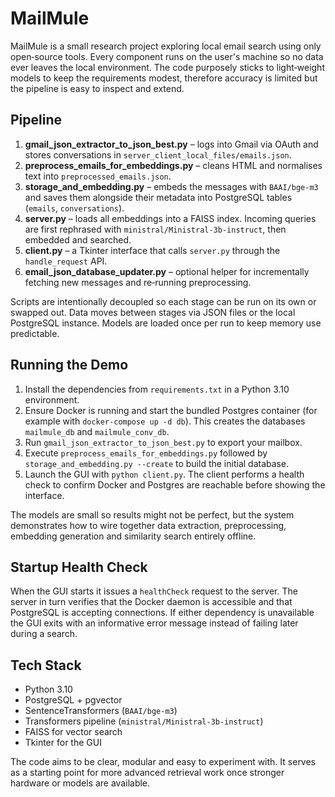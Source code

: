 # MailMule

MailMule is a small research project exploring local email search using only open‑source tools. Every component runs on the user's machine so no data ever leaves the local environment. The code purposely sticks to light‑weight models to keep the requirements modest, therefore accuracy is limited but the pipeline is easy to inspect and extend.

## Pipeline
1. **gmail_json_extractor_to_json_best.py** – logs into Gmail via OAuth and stores conversations in `server_client_local_files/emails.json`.
2. **preprocess_emails_for_embeddings.py** – cleans HTML and normalises text into `preprocessed_emails.json`.
3. **storage_and_embedding.py** – embeds the messages with `BAAI/bge-m3` and saves them alongside their metadata into PostgreSQL tables (`emails`, `conversations`).
4. **server.py** – loads all embeddings into a FAISS index. Incoming queries are first rephrased with `ministral/Ministral-3b-instruct`, then embedded and searched.
5. **client.py** – a Tkinter interface that calls `server.py` through the `handle_request` API.
6. **email_json_database_updater.py** – optional helper for incrementally fetching new messages and re‑running preprocessing.

Scripts are intentionally decoupled so each stage can be run on its own or swapped out. Data moves between stages via JSON files or the local PostgreSQL instance. Models are loaded once per run to keep memory use predictable.

## Running the Demo
1. Install the dependencies from `requirements.txt` in a Python 3.10 environment.
2. Ensure Docker is running and start the bundled Postgres container (for example with `docker-compose up -d db`). This creates the databases `mailmule_db` and `mailmule_conv_db`.
3. Run `gmail_json_extractor_to_json_best.py` to export your mailbox.
4. Execute `preprocess_emails_for_embeddings.py` followed by `storage_and_embedding.py --create` to build the initial database.
5. Launch the GUI with `python client.py`. The client performs a health check to confirm Docker and Postgres are reachable before showing the interface.

The models are small so results might not be perfect, but the system demonstrates how to wire together data extraction, preprocessing, embedding generation and similarity search entirely offline.

## Startup Health Check
When the GUI starts it issues a `healthCheck` request to the server. The server
in turn verifies that the Docker daemon is accessible and that PostgreSQL is
accepting connections. If either dependency is unavailable the GUI exits with an
informative error message instead of failing later during a search.

## Tech Stack
- Python 3.10
- PostgreSQL + pgvector
- SentenceTransformers (`BAAI/bge-m3`)
- Transformers pipeline (`ministral/Ministral-3b-instruct`)
- FAISS for vector search
- Tkinter for the GUI

The code aims to be clear, modular and easy to experiment with. It serves as a starting point for more advanced retrieval work once stronger hardware or models are available.
